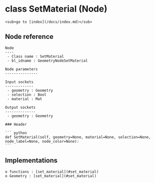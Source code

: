 # class SetMaterial (Node)

    <sub>go to [index](/docs/index.md)</sub>
    
## Node reference

    Node
    ----
     - Class name : SetMaterial
     - bl_idname : GeometryNodeSetMaterial
    
    Node parameters
    ---------------
    
    Input sockets
    -------------
     - geometry : Geometry
     - selection : Bool
     - material : Mat
    
    Output sockets
    --------------
     - geometry : Geometry
    
    ### Header

    ``` python
    def SetMaterial(self, geometry=None, material=None, selection=None, node_label=None, node_color=None):
    ```
    
## Implementations

    o functions : [set_material](#set_material)
    o Geometry : [set_material](#set_material) 
    
    